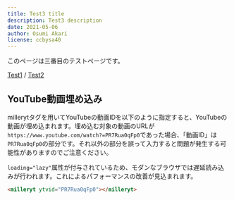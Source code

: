 ```yaml
---
title: Test3 title
description: Test3 description
date: 2021-05-06
author: Osumi Akari
license: ccbysa40
---
```


このページは三番目のテストページです。

[Test1](test) / [Test2](test2)

## YouTube動画埋め込み
millerytタグを用いてYouTubeの動画IDを以下のように指定すると、YouTubeの動画が埋め込まれます。埋め込む対象の動画のURLが`https://www.youtube.com/watch?=PR7Rua0qFp0`であった場合、「動画ID」は`PR7Rua0qFp0`の部分です。それ以外の部分を誤って入力すると問題が発生する可能性がありますのでご注意ください。

`loading="lazy"`属性が付与されているため、モダンなブラウザでは遅延読み込みが行われます。これによるパフォーマンスの改善が見込まれます。

``` html
<milleryt ytvid="PR7Rua0qFp0"></milleryt>
```

<milleryt ytvid="PR7Rua0qFp0"></milleryt>